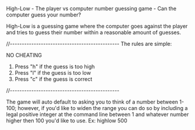 High-Low - The player vs computer number guessing game - Can the computer guess your number?

High-Low is a guessing game where the computer goes against the player and tries to guess their number within a reasonable amount of guesses. 

//----------------------------------------------
The rules are simple:

NO CHEATING
1. Press "h" if the guess is too high
2. Press "l" if the guess is too low
3. Press "c" if the guess is correct

//----------------------------------------------

The game will auto default to asking you to think of a number between 1-100; however, if you'd like to widen the range you can do so by including a legal positive integer at the command line between 1 and whatever number higher then 100 you'd like to use. Ex: highlow 500

